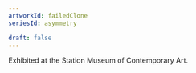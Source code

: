 ```yaml
---
artworkId: failedClone
seriesId: asymmetry

draft: false
---
```


Exhibited at the Station Museum of Contemporary Art.